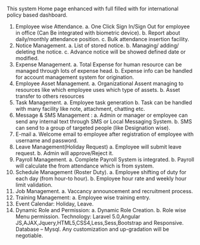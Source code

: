 This system Home page enhanced with full filled with for international policy based dashboard.
1. Employee wise Attendance.
a. One Click Sign In/Sign Out for employee in office (Can Be integrated with biometric
device).
b. Report about daily/monthly attendance position.
c. Bulk attendance insertion facility.
2. Notice Management.
a. List of stored notice.
b. Managing/ adding/ deleting the notice.
c. Advance notice will be showed defined date or modified.
3. Expense Management.
a. Total Expense for human resource can be managed through lots of expense head.
b. Expense info can be handled for account management system for origination.
4. Employee Asset Management.
a. Organizational Assent managing to resources like which employee uses which type of
assets.
b. Asset transfer to others resources
5. Task Management.
a. Employee task generation
b. Task can be handled with many facility like note, attachment, chatting etc.
6. Message & SMS Management :
a. Admin or manager or employee can send any internal text through SMS or Local
Messaging System.
b. SMS can send to a group of targeted people (like Designation wise).
7. E-mail
a. Welcome email to employee after registration of employee with username and
password.
8. Leave Management(Holiday Request)
a. Employee will submit leave request.
b. Admin will approve/Reject it.
9. Payroll Management.
a. Complete Payroll System is integrated.
b. Payroll will calculate the from attendance which is from system.
10. Schedule Management (Roster Duty).
a. Employee shifting of duty for each day (from hour-to hour).
b. Employee hour rate and weekly hour limit validation.
11. Job Management.
a. Vaccancy announcement and recruitment process.
12. Training Management:
a. Employee wise training entry.
13. Event Calendar: Holiday, Leave.
14. Dynamic Role and Permission:
a. Dynamic Role Creation.
b. Role wise Menu permission.
Technology:
Laravel 5.0,Angular JS,AJAX,Jquery,HTML5,CSS4,Less,Sess,Bootstrap and
Responsive.
Database – Mysql.
Any customization and up-gradation will be negotiable.
